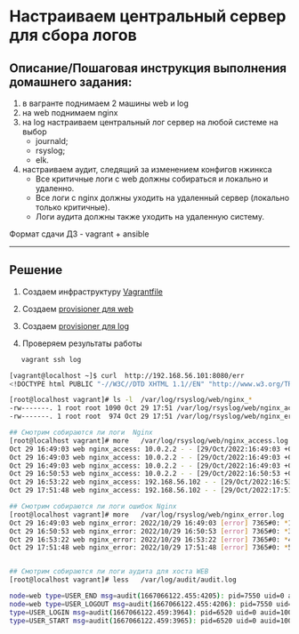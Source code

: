 # Настраиваем центральный сервер для сбора логов


## Описание/Пошаговая инструкция выполнения домашнего задания:
1.  в вагранте поднимаем 2 машины web и log
2.  на web поднимаем nginx
3.    на log настраиваем центральный лог сервер на любой системе на выбор
        *  journald;
        *  rsyslog;
        * elk.
4.   настраиваем аудит, следящий за изменением конфигов нжинкса
       *  Все критичные логи с web должны собираться и локально и удаленно.
       *  Все логи с nginx должны уходить на удаленный сервер (локально только критичные).
       *  Логи аудита должны также уходить на удаленную систему.
 
 Формат сдачи ДЗ - vagrant + ansible

---

## Решение
1. Создаем инфраструктуру [Vagrantfile](Vagrantfile)
2. Создаем [provisioner для web](./provisioners/playbook-web.yml)
3. Создаем [provisioner для log](./provisioners/playbook-log.yml)

4. Проверяем  результаты работы
```sh
   vagrant ssh log
```

```sh
[vagrant@localhost ~]$ curl  http://192.168.56.101:8080/err
<!DOCTYPE html PUBLIC "-//W3C//DTD XHTML 1.1//EN" "http://www.w3.org/TR/xhtml11/DTD/xhtml11.dtd">

[root@localhost vagrant]# ls -l  /var/log/rsyslog/web/nginx_*
-rw-------. 1 root root 1090 Oct 29 17:51 /var/log/rsyslog/web/nginx_access.log
-rw-------. 1 root root  974 Oct 29 17:51 /var/log/rsyslog/web/nginx_error.log

## Смотрим собираются ли логи  Nginx
[root@localhost vagrant]# more   /var/log/rsyslog/web/nginx_access.log 
Oct 29 16:49:03 web nginx_access: 10.0.2.2 - - [29/Oct/2022:16:49:03 +0000] "GET /err HTTP/1.1" 404 3798 "-" "Mozilla/5.0 (X11; Ubuntu; Linux x86_64; rv:106.0) Gecko/20100101 Firefox/106.0"
Oct 29 16:49:03 web nginx_access: 10.0.2.2 - - [29/Oct/2022:16:49:03 +0000] "GET /nginx-logo.png HTTP/1.1" 200 368 "http://localhost:8080/err" "Mozilla/5.0 (X11; Ubuntu; Linux x86_64; rv:106.0) Gecko/20100101 Firefox/106.0"
Oct 29 16:49:03 web nginx_access: 10.0.2.2 - - [29/Oct/2022:16:49:03 +0000] "GET /poweredby.png HTTP/1.1" 200 4194 "http://localhost:8080/err" "Mozilla/5.0 (X11; Ubuntu; Linux x86_64; rv:106.0) Gecko/20100101 Firefox/106.0"
Oct 29 16:50:53 web nginx_access: 10.0.2.2 - - [29/Oct/2022:16:50:53 +0000] "GET /err222 HTTP/1.1" 404 3798 "-" "Mozilla/5.0 (X11; Ubuntu; Linux x86_64; rv:106.0) Gecko/20100101 Firefox/106.0"
Oct 29 16:53:22 web nginx_access: 192.168.56.102 - - [29/Oct/2022:16:53:22 +0000] "GET /test HTTP/1.1" 404 3798 "-" "curl/7.61.1"
Oct 29 17:51:48 web nginx_access: 192.168.56.102 - - [29/Oct/2022:17:51:48 +0000] "GET /err HTTP/1.1" 404 3798 "-" "curl/7.61.1"

## Смотрим собираются ли логи ошибок Nginx
[root@localhost vagrant]# more   /var/log/rsyslog/web/nginx_error.log 
Oct 29 16:49:03 web nginx_error: 2022/10/29 16:49:03 [error] 7365#0: *1 open() "/usr/share/nginx/html/err" failed (2: No such file or directory), client: 10.0.2.2, server: localhost, request: "GET /err HTTP/1.1", host: "localhost:8080"
Oct 29 16:50:53 web nginx_error: 2022/10/29 16:50:53 [error] 7365#0: *3 open() "/usr/share/nginx/html/err222" failed (2: No such file or directory), client: 10.0.2.2, server: localhost, request: "GET /err222 HTTP/1.1", host: "localhost:8080"
Oct 29 16:53:22 web nginx_error: 2022/10/29 16:53:22 [error] 7365#0: *4 open() "/usr/share/nginx/html/test" failed (2: No such file or directory), client: 192.168.56.102, server: localhost, request: "GET /test HTTP/1.1", host: "192.168.56.101:8080"
Oct 29 17:51:48 web nginx_error: 2022/10/29 17:51:48 [error] 7365#0: *5 open() "/usr/share/nginx/html/err" failed (2: No such file or directory), client: 192.168.56.102, server: localhost, request: "GET /err HTTP/1.1", host: "192.168.56.101:8080"


## Смотрим собираются ли логи аудита для хоста WEB
[root@localhost vagrant]# less   /var/log/audit/audit.log 

node=web type=USER_END msg=audit(1667066122.455:4205): pid=7550 uid=0 auid=1000 ses=7 subj=system_u:system_r:sshd_t:s0-s0:c0.c1023 msg='op=login id=1000 exe="/usr/sbin/sshd" hostname=? addr=10.0.2.2 terminal=ssh res=success'
node=web type=USER_LOGOUT msg=audit(1667066122.455:4206): pid=7550 uid=0 auid=1000 ses=7 subj=system_u:system_r:sshd_t:s0-s0:c0.c1023 msg='op=login id=1000 exe="/usr/sbin/sshd" hostname=? addr=10.0.2.2 terminal=ssh res=success'
type=USER_LOGIN msg=audit(1667066122.459:3964): pid=6520 uid=0 auid=1000 ses=7 subj=system_u:system_r:sshd_t:s0-s0:c0.c1023 msg='op=login id=1000 exe="/usr/sbin/sshd" hostname=? addr=10.0.2.2 terminal=ssh res=success'
type=USER_START msg=audit(1667066122.459:3965): pid=6520 uid=0 auid=1000 ses=7 subj=system_u:system_r:sshd_t:s0-s0:c0.c1023 msg='op=login id=1000 exe="/usr/sbin/sshd" hostname=? addr=10.0.2.2 terminal=ssh res=success'

```
